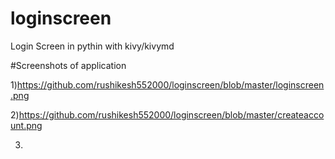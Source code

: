 # loginscreen

Login Screen in pythin with kivy/kivymd

#Screenshots of application 

1)https://github.com/rushikesh552000/loginscreen/blob/master/loginscreen.png

2)https://github.com/rushikesh552000/loginscreen/blob/master/createaccount.png

3)
